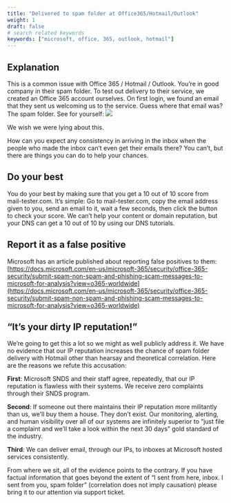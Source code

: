```yaml
---
title: "Delivered to spam folder at Office365/Hotmail/Outlook"
weight: 1
draft: false
# search related keywords
keywords: ["microsoft, office, 365, outlook, hotmail"]
---
```


## Explanation
This is a common issue with Office 365 / Hotmail / Outlook. You’re in good company in their spam folder. To test out delivery to their service, we created an Office 365 account ourselves. On first login, we found an email that they sent us welcoming us to the service. Guess where that email was? The spam folder. See for yourself:
![](https://mxrouteprod.b-cdn.net/wp-content/uploads/2020/09/EbV7_sMWAAA1q7O-980x552.jpeg)

We wish we were lying about this.

How can you expect any consistency in arriving in the inbox when the people who made the inbox can’t even get their emails there? You can’t, but there are things you can do to help your chances.

## Do your best
You do your best by making sure that you get a 10 out of 10 score from mail-tester.com. It’s simple: Go to mail-tester.com, copy the email address given to you, send an email to it, wait a few seconds, then click the button to check your score. We can’t help your content or domain reputation, but your DNS can get a 10 out of 10 by using our DNS tutorials.

## Report it as a false positive
Microsoft has an article published about reporting false positives to them:  
[https://docs.microsoft.com/en-us/microsoft-365/security/office-365-security/submit-spam-non-spam-and-phishing-scam-messages-to-microsoft-for-analysis?view=o365-worldwide](https://docs.microsoft.com/en-us/microsoft-365/security/office-365-security/submit-spam-non-spam-and-phishing-scam-messages-to-microsoft-for-analysis?view=o365-worldwide)

## “It’s your dirty IP reputation!”
We’re going to get this a lot so we might as well publicly address it. We have no evidence that our IP reputation increases the chance of spam folder delivery with Hotmail other than hearsay and theoretical correlation. Here are the reasons we refute this accusation:

**First**: Microsoft SNDS and their staff agree, repeatedly, that our IP reputation is flawless with their systems. We receive zero complaints through their SNDS program.

**Second**: If someone out there maintains their IP reputation more militantly than us, we’ll buy them a house. They don’t exist. Our monitoring, alerting, and human visibility over all of our systems are infinitely superior to “just file a complaint and we’ll take a look within the next 30 days” gold standard of the industry.

**Third**: We can deliver email, through our IPs, to inboxes at Microsoft hosted services consistently.

From where we sit, all of the evidence points to the contrary. If you have factual information that goes beyond the extent of “I sent from here, inbox. I sent from you, spam folder” (correlation does not imply causation) please bring it to our attention via support ticket.

